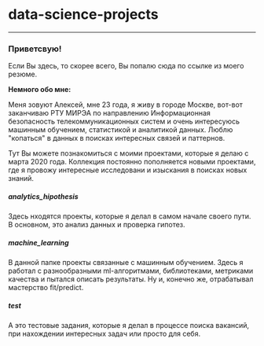 # data-science-projects
---
### Приветсвую!
 
Если Вы здесь, то скорее всего, Вы попалю сюда по ссылке из моего резюме.

**Немного обо мне:**

Меня зовуют Алексей, мне 23 года, я живу в городе Москве, вот-вот заканчиваю РТУ МИРЭА по направлению Информационная безопасность телекоммуникационных систем и очень интересуюсь машинным обучением, статистикой и аналитикой данных. Люблю "копаться" в данных в поисках интересных связей и паттернов.

Тут Вы можете познакомиться с моими проектами, которые я делаю с марта 2020 года. Коллекция постоянно пополняется новыми проектами, где я провожу интересные исследовани и изыскания в поисках новых знаний.

##### analytics_hipothesis 
Здесь нходятся проекты, которые я делал в самом начале своего пути. В основном, это анализ данных и проверка гипотез.

##### machine_learning
В данной папке проекты связанные с машинным обучением. Здесь я работал с разнообразными ml-алгоритмами, библиотеками, метриками качества и пытался описать результаты. Ну и, конечно же, отрабатывал мастерство fit/predict.

##### test
А это тестовые задания, которые я делал в процессе поиска вакансий, при нахождении интересных задач или просто для себя.